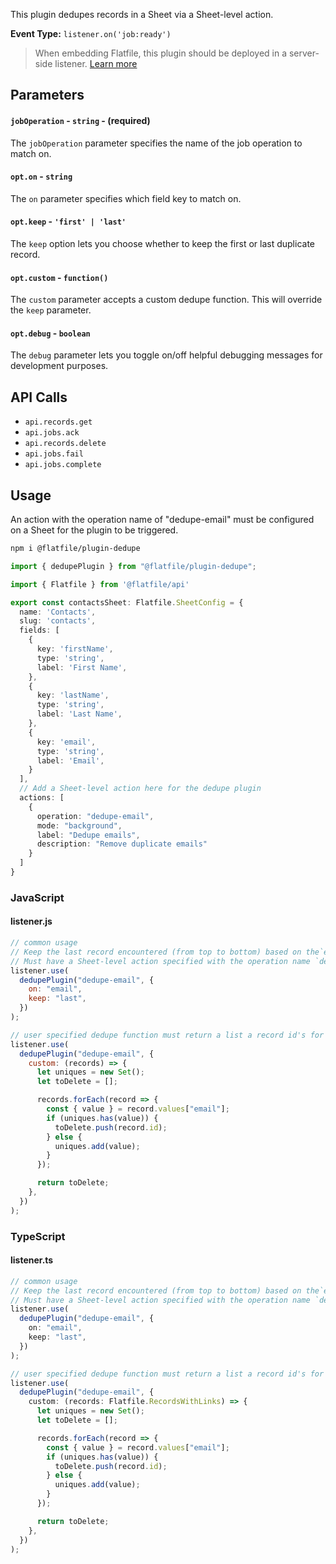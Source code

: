 <!-- START_INFOCARD -->

This plugin dedupes records in a Sheet via a Sheet-level action.

**Event Type:**
`listener.on('job:ready')`

<!-- END_INFOCARD -->


> When embedding Flatfile, this plugin should be deployed in a server-side listener. [Learn more](/orchestration/listeners#listener-types)


## Parameters

#### `jobOperation` - `string` - (required)

The `jobOperation` parameter specifies the name of the job operation to match on.

#### `opt.on` - `string`

The `on` parameter specifies which field key to match on.

#### `opt.keep` - `'first' | 'last'`

The `keep` option lets you choose whether to keep the first or last duplicate record.

#### `opt.custom` - `function()`

The `custom` parameter accepts a custom dedupe function. This will override the `keep` parameter.

#### `opt.debug` - `boolean`

The `debug` parameter lets you toggle on/off helpful debugging messages for development purposes.


## API Calls

- `api.records.get`
- `api.jobs.ack`
- `api.records.delete`
- `api.jobs.fail`
- `api.jobs.complete`


## Usage

An action with the operation name of "dedupe-email" must be configured on a Sheet for the plugin to be triggered.

```bash install
npm i @flatfile/plugin-dedupe
```

```js import
import { dedupePlugin } from "@flatfile/plugin-dedupe";
```

```ts contactsSheet.ts
import { Flatfile } from '@flatfile/api'

export const contactsSheet: Flatfile.SheetConfig = {
  name: 'Contacts',
  slug: 'contacts',
  fields: [
    {
      key: 'firstName',
      type: 'string',
      label: 'First Name',
    },
    {
      key: 'lastName',
      type: 'string',
      label: 'Last Name',
    },
    {
      key: 'email',
      type: 'string',
      label: 'Email',
    }
  ],
  // Add a Sheet-level action here for the dedupe plugin
  actions: [
    {
      operation: "dedupe-email",
      mode: "background",
      label: "Dedupe emails",
      description: "Remove duplicate emails"
    }
  ]
}
```

### JavaScript

#### listener.js 

```js listener.js
// common usage
// Keep the last record encountered (from top to bottom) based on the`email` field key.
// Must have a Sheet-level action specified with the operation name `dedupe-email`
listener.use(
  dedupePlugin("dedupe-email", {
    on: "email",
    keep: "last",
  })
);

// user specified dedupe function must return a list a record id's for deletion
listener.use(
  dedupePlugin("dedupe-email", {
    custom: (records) => {
      let uniques = new Set();
      let toDelete = [];

      records.forEach(record => {
        const { value } = record.values["email"];
        if (uniques.has(value)) {
          toDelete.push(record.id);
        } else {
          uniques.add(value);
        }
      });

      return toDelete;
    },
  })
);
```

### TypeScript

#### listener.ts 

```ts listener.ts
// common usage
// Keep the last record encountered (from top to bottom) based on the`email` field key.
// Must have a Sheet-level action specified with the operation name `dedupe-email`
listener.use(
  dedupePlugin("dedupe-email", {
    on: "email",
    keep: "last",
  })
);

// user specified dedupe function must return a list a record id's for deletion
listener.use(
  dedupePlugin("dedupe-email", {
    custom: (records: Flatfile.RecordsWithLinks) => {
      let uniques = new Set();
      let toDelete = [];

      records.forEach(record => {
        const { value } = record.values["email"];
        if (uniques.has(value)) {
          toDelete.push(record.id);
        } else {
          uniques.add(value);
        }
      });

      return toDelete;
    },
  })
);
```
